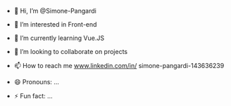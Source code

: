 - 👋 Hi, I’m @Simone-Pangardi
- 👀 I’m interested in Front-end
- 🌱 I’m currently learning Vue.JS
- 💞️ I’m looking to collaborate on projects
- 📫 How to reach me www.linkedin.com/in/
simone-pangardi-143636239


- 😄 Pronouns: ...
- ⚡ Fun fact: ...

<!---
Simone-Pangardi/Simone-Pangardi is a ✨ special ✨ repository because its `README.md` (this file) appears on your GitHub profile.
You can click the Preview link to take a look at your changes.
--->
